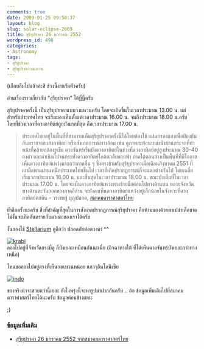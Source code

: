 ```yaml
---
comments: true
date: 2009-01-25 09:50:37
layout: blog
slug: solar-eclipse-2009
title: สุริยุปราคา 26 มกราคม 2552
wordpress_id: 498
categories:
- Astronomy
tags:
- สุริยุปราคา
- สุริยุปราคาวงแหวน
---
```


(เกือบลืมไปแล้วล่ะสิ ช่วงนี้งานรัดตัวครับ)

 

อ่านเรื่องราวเกี่ยวกับ “สุริยุปราคา” ได้[ที่นี่](http://www.armno.in.th/20080716/%E0%B8%AA%E0%B8%B8%E0%B8%A3%E0%B8%B4%E0%B8%A2%E0%B8%B8%E0%B8%9B%E0%B8%A3%E0%B8%B2%E0%B8%84%E0%B8%B2-1-%E0%B8%AA%E0%B8%B4%E0%B8%87%E0%B8%AB%E0%B8%B2%E0%B8%84%E0%B8%A1-2551)ครับ

 

สุริยุปราคาครั้งนี้ เป็นสุริยุปราคาแบบวงแหวนครับ โดยจะเกิดขึ้นในเวลาประมาณ 13.00 น. แต่สำหรับประเทศไทย จะเริ่มมองเห็นตั้งแต่เวลาประมาณ 16.00 น. จนถึงประมาณ 18.00 น.ครับ โดยที่ช่วงเวลาที่ดวงอาทิตย์ถูกบังมากที่สุด คือเวลาประมาณ 17.00 น.

 

>   
> 
> ประเทศไทยอยู่ในพื้นที่ที่สามารถเห็นสุริยุปราคาครั้งนี้ได้โดยต้องใช้ แผ่นกรองแสงเพื่อป้องกันอันตรายจากแสงอาทิตย์ หรือสังเกตการณ์ทางอ้อม เช่น ดูภาพสะท้อนบนผนังผ่านกระจกที่ทำหน้าที่คล้ายกล้องรูเข็ม ดวงจันทร์เริ่มบังดวงอาทิตย์ในช่วงที่ดวงอาทิตย์อยู่สูงประมาณ 30-40 องศา และดำเนินไปจนกระทั่งดวงอาทิตย์ใกล้ตกลับขอบฟ้า ภาคใต้ตอนล่างเป็นพื้นที่ที่มีโอกาสเห็นดวงอาทิตย์แหว่งมากกว่าภาคอื่น ๆ ซึ่งตรงข้ามกับสุริยุปราคาเมื่อเดือนสิงหาคม 2551 ที่เงามืดพาดผ่านเหนือประเทศไทยขึ้นไป เวลาที่เกิดปรากฏการณ์ก็จะแตกต่างกันไป โดยเฉลี่ยเริ่มเวลาประมาณ 16.00 น. และสิ้นสุดในเวลาประมาณ 18.00 น. ขณะบังเต็มที่ในเวลาประมาณ 17.00 น. โดยจะเห็นดวงอาทิตย์แหว่งทางซ้ายมือค่อนไปทางด้านบน หลายจังหวัดทางด้านตะวันออกของภาคอีสาน จะยังคงเห็นดวงอาทิตย์แหว่งอยู่เล็กน้อยในจังหวะที่ดวงอาทิตย์ตกดิน - วรเชษฐ์ บุญปลอด, [สมาคมดาราศาสตร์ไทย](http://thaiastro.nectec.or.th)

 

ย้ำอีกครั้งนะครับ สิ่งที่สำคัญที่สุดในการสังเกตปรากฏการณ์สุริยุปราคา คือห้ามมองด้วยตาเปล่าเด็ดขาด ไม่งั้นจะเกิดอันตรายกับดวงตาของเราได้ครับ

 

งั้นลองใช้ [Stellarium](http://www.armno.in.th/20071220/%e0%b8%a3%e0%b8%b5%e0%b8%a7%e0%b8%b4%e0%b8%a7-stellarium-%e0%b9%82%e0%b8%9b%e0%b8%a3%e0%b9%81%e0%b8%81%e0%b8%a3%e0%b8%a1%e0%b8%94%e0%b8%b9%e0%b8%94%e0%b8%b2%e0%b8%a7) ดูดีกว่า ปลอดภัยต่อดวงตา ^^

 

[![krabi](http://www.armno.in.th/wp-content/uploads/2009/01/krabi-thumb.png)](http://www.armno.in.th/wp-content/uploads/2009/01/krabi.png)      
ลองไปอยู่ที่จังหวัดกระบี่ดู ก็บังเยอะเหมือนกันนะเนี่ย (อิจฉาทางใต้ ที่ได้เห็นดวงจันทร์บังเยอะกว่าทางเหนือ)

 

ไหนขอลองไปอยู่ตรงที่เห็นวงแหวนหน่อย แถวๆอินโดนีเซีย

 

[![indo](http://www.armno.in.th/wp-content/uploads/2009/01/indo-thumb.png)](http://www.armno.in.th/wp-content/uploads/2009/01/indo.png)

 

 

ของจริงน่าจะสวยกว่านี้เยอะ ยังไงพรุ่งนี้จะหารูปมาฝากกันครับ .. อ้อ ข้อมูลเพิ่มเติมไปที่สมาคมดาราศาสตร์ไทยได้นะครับ ข้อมูลค่อนข้างเยอะ

 

;)

 

### ข้อมูลเพิ่มเติม

 

  
  * [สุริยุปราคา 26 มกราคม 2552 จากสมาคมดาราศาสตร์ไทย](http://thaiastro.nectec.or.th/skyevnt/eclipses/200901ase.html)
